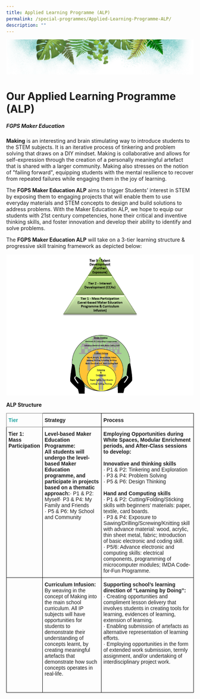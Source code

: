 ```yaml
---
title: Applied Learning Programme (ALP)
permalink: /special-programmes/Applied-Learning-Programme-ALP/
description: ""
---
```

![](/images/Banner.png)

# **Our Applied Learning Programme (ALP)**

##### **FGPS Maker Education**

<b>Making</b> is an interesting and brain stimulating way to introduce students to the STEM subjects. It is an iterative process of tinkering and problem solving that draws on a DIY mindset. Making is collaborative and allows for self-expression through the creation of a personally meaningful artefact that is shared with a larger community. Making also stresses on the notion of "failing forward", equipping students with the mental resilience to recover from repeated failures while engaging them in the joy of learning.

The <b>FGPS Maker Education ALP</b> aims to trigger Students’ interest in STEM by exposing them to engaging projects that will enable them to use everyday materials and STEM concepts to design and build solutions to address problems. With the Maker Education ALP, we hope to equip our students with 21st century competencies, hone their critical and inventive thinking skills, and foster innovation and develop their ability to identify and solve problems. 

The <b>FGPS Maker Education ALP</b> will take on a 3-tier learning structure & progressive skill training framework as depicted below:

![](/images/ALP.png)

<b>ALP Structure</b>



<style type="text/css">
.tg  {border-collapse:collapse;border-spacing:0;}
.tg td{border-color:black;border-style:solid;border-width:1px;font-family:Arial, sans-serif;font-size:14px;
  overflow:hidden;padding:10px 5px;word-break:normal;}
.tg th{border-color:black;border-style:solid;border-width:1px;font-family:Arial, sans-serif;font-size:14px;
  font-weight:normal;overflow:hidden;padding:10px 5px;word-break:normal;}
.tg .tg-1wig{font-weight:bold;text-align:left;vertical-align:top}
.tg .tg-m3tk{border-color:inherit;color:#1FA4A0;font-weight:bold;text-align:left;vertical-align:top}
.tg .tg-0lax{text-align:left;vertical-align:top}
</style>
<table class="tg">
<thead>
  <tr>
    <th class="tg-m3tk">Tier</th>
    <th class="tg-1wig">Strategy</th>
    <th class="tg-1wig">Process</th>
  </tr>
</thead>
<tbody>
  <tr>
    <td class="tg-1wig">Tier 1:<br>Mass Participation</td>
    <td class="tg-0lax"><span style="font-weight:bold">Level-based Maker Education Programme:</span><br><span style="font-weight:bold">All students will undergo the level-based Maker Education programme, and participate in projects based on a thematic approach:</span>·   P1 &amp; P2: Myself·   P3 &amp; P4: My Family and Friends<br>·   P5 &amp; P6: My School and Community<br> </td>
    <td class="tg-0lax"><span style="font-weight:bold">Employing Opportunities during White Spaces, Modular Enrichment periods, and After-Class sessions to develop:</span><br> <br><span style="font-weight:bold">Innovative and thinking skills</span><br>·   P1 &amp; P2: Tinkering and Exploration<br>·   P3 &amp; P4: Problem Solving<br>·   P5 &amp; P6: Design Thinking<br> <br><span style="font-weight:bold">Hand and Computing skills</span><br>·   P1 &amp; P2: Cutting/Folding/Sticking skills with beginners’ materials: paper, textile, card boards.<br>·   P3 &amp; P4: Exposure to Sawing/Drilling/Screwing/Knitting skill with advance material: wood, acrylic, thin sheet metal, fabric; Introduction of basic electronic and coding skill.<br>·   P5/6: Advance electronic and computing skills: electrical components, programming of microcomputer modules; IMDA Code-for-Fun Programme.<br> </td>
  </tr>
  <tr>
    <td class="tg-0lax"> </td>
    <td class="tg-0lax"><span style="font-weight:bold">Curriculum Infusion:</span><br>By weaving in the concept of Making into the main school curriculum. All IP subjects will have opportunities for students to demonstrate their understanding of concepts learnt, by creating meaningful artefacts that demonstrate how such concepts operates in real-life. <br> <br> <br> </td>
    <td class="tg-0lax"><span style="font-weight:bold">Supporting school’s learning direction of “Learning by Doing”:</span><br>·    Creating opportunities and compliment lesson delivery that involves students in creating tools for learning, evidences of learning, extension of learning.<br>·    Enabling submission of artefacts as alternative representation of learning efforts.<br>·    Employing opportunities in the form of extended work submission, termly assignment, and/or undertaking of interdisciplinary project work. <br> </td>
  </tr>
</tbody>
</table>